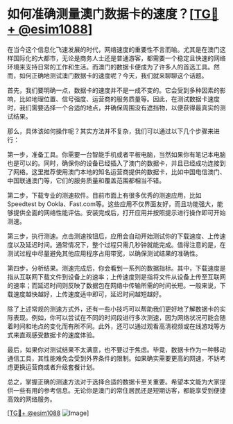 # 如何准确测量澳门数据卡的速度？[[TG💪+ @esim1088](https://t.me/s/esim1088)]

在当今这个信息化飞速发展的时代，网络速度的重要性不言而喻。尤其是在澳门这样国际化的大都市，无论是商务人士还是普通游客，都需要一个稳定且快速的网络环境来支持日常的工作和生活。而澳门的数据卡便成为了许多人的首选工具。然而，如何正确地测试澳门数据卡的速度呢？今天，我们就来聊聊这个话题。

首先，我们要明确一点，数据卡的速度并不是一成不变的。它会受到多种因素的影响，比如地理位置、信号强度、运营商的服务质量等。因此，在测试数据卡速度时，我们需要选择一个合适的地点，并确保周围没有遮挡物，以便获得最真实的测试结果。

那么，具体该如何操作呢？其实方法并不复杂，我们可以通过以下几个步骤来进行：

第一步，准备工具。你需要一台智能手机或者平板电脑，当然如果你有笔记本电脑也是可以的。同时，确保你的设备已经插入了澳门的数据卡，并且已经成功连接到了网络。这里推荐使用澳门本地的知名运营商提供的数据卡，比如中国电信澳门、中国联通澳门等，它们的服务质量和覆盖范围都相当不错。

第二步，下载专业的测速软件。目前市面上有很多优秀的测速应用，比如Speedtest by Ookla、Fast.com等。这些应用不仅界面友好，而且功能强大，能够提供全面的网络性能评估。安装完成后，打开应用并按照提示进行操作即可开始测速。

第三步，执行测速。点击测速按钮后，应用会自动开始测试你的下载速度、上传速度以及延迟时间。通常情况下，整个过程只需几秒钟就能完成。值得注意的是，在测试过程中尽量避免其他应用程序占用带宽，以确保测试结果的准确性。

第四步，分析结果。测速完成后，你会看到一系列的数据指标。其中，下载速度是指从互联网下载文件到设备上的速率；上传速度则是指将文件从设备上传至互联网的速率；而延迟时间则反映了数据包在网络中传输所需的时间长短。一般来说，下载速度越快越好，上传速度适中即可，延迟时间越短越好。

除了上述常规的测速方式外，还有一些小技巧可以帮助我们更好地了解数据卡的实际表现。例如，你可以尝试在不同的时间段进行多次测速，因为网络状况可能会随着时间和地点的变化而有所不同。此外，还可以通过观看高清视频或在线游戏等方式来直观感受数据卡的速度体验。

最后，如果你对测试结果不太满意，也不要过于焦虑。毕竟，数据卡作为一种移动通信工具，其性能难免会受到外界条件的限制。如果确实需要更高的网速，不妨考虑更换运营商或者升级套餐计划。

总之，掌握正确的测速方法对于选择合适的数据卡至关重要。希望本文能为大家提供一些有用的参考信息。无论你是澳门的常住居民还是短期访客，都能享受到便捷高效的网络服务。

[[TG💪+ @esim1088](https://t.me/s/esim1088) ![Image](https://i.postimg.cc/4NQfJmqS/Snipaste-2025-05-13-00-14-12.png)]